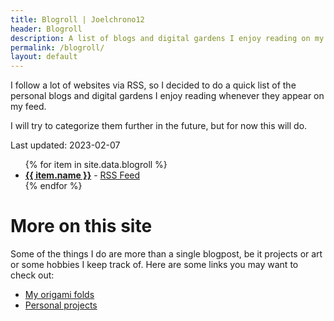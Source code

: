 ```yaml
---
title: Blogroll | Joelchrono12
header: Blogroll
description: A list of blogs and digital gardens I enjoy reading on my free time.
permalink: /blogroll/
layout: default
---
```


I follow a lot of websites via RSS, so I decided to do a quick list of the personal blogs and digital gardens I enjoy reading whenever they appear on my feed.

I will try to categorize them further in the future, but for now this will do.

Last updated: 2023-02-07


<ul>
{% for item in site.data.blogroll %}
<!--<li><a href="{{ item.url }}">{{ item.name }}</a> - [<a href="{{ item.rss }}">RSS feed</a>]</li>-->
<li><a href="{{item.url}}"><b>{{ item.name }}</b></a> - <a class="post-date" href="{{ item.rss }}">RSS Feed</a></li>
{% endfor %}
</ul>

# More on this site

Some of the things I do are more than a single blogpost, be it projects or art or some hobbies I keep track of. Here are some links you may want to check out:

- [My origami folds](/origami/)
- [Personal projects](/projects/)
